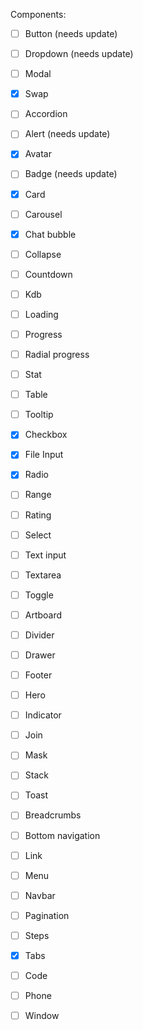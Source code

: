 Components:
 - [ ] Button (needs update)
 - [ ] Dropdown (needs update)
 - [ ] Modal
 - [x] Swap
 - [ ] Accordion
 - [ ] Alert (needs update)
 - [x] Avatar
 - [ ] Badge (needs update)
 - [x] Card
 - [ ] Carousel
 - [x] Chat bubble
 - [ ] Collapse
 - [ ] Countdown
 - [ ] Kdb
 - [ ] Loading
 - [ ] Progress
 - [ ] Radial progress
 - [ ] Stat
 - [ ] Table
 - [ ] Tooltip
 - [x] Checkbox
 - [x] File Input
 - [x] Radio
 - [ ] Range
 - [ ] Rating
 - [ ] Select
 - [ ] Text input
 - [ ] Textarea
 - [ ] Toggle
 - [ ] Artboard
 - [ ] Divider
 - [ ] Drawer
 - [ ] Footer
 - [ ] Hero
 - [ ] Indicator
 - [ ] Join
 - [ ] Mask
 - [ ] Stack
 - [ ] Toast
 - [ ] Breadcrumbs
 - [ ] Bottom navigation
 - [ ] Link
 - [ ] Menu
 - [ ] Navbar
 - [ ] Pagination
 - [ ] Steps
 - [x] Tabs
 - [ ] Code
 - [ ] Phone
 - [ ] Window

